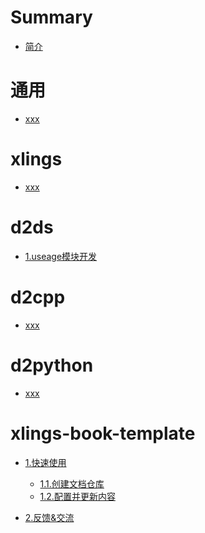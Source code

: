 # Summary

- [简介]()

# 通用

- [xxx]()

# xlings

- [xxx]()

# d2ds

- [1.useage模块开发](./d2ds/chapter_0.md)

# d2cpp

- [xxx]()

# d2python

- [xxx]()

# xlings-book-template

- [1.快速使用](./book-template/chapter_0.md)
  - [1.1.创建文档仓库](./book-template/chapter_1.md)
  - [1.2.配置并更新内容](./book-template/chapter_2.md)

- [2.反馈&交流](./book-template/chapter_3.md)

